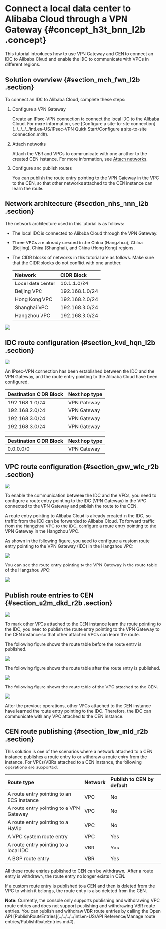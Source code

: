 # Connect a local data center to Alibaba Cloud through a VPN Gateway {#concept_h3t_bnn_l2b .concept}

This tutorial introduces how to use VPN Gateway and CEN to connect an IDC to Alibaba Cloud and enable the IDC to communicate with VPCs in different regions.

## Solution overview {#section_mch_fwn_l2b .section}

To connect an IDC to Alibaba Cloud, complete these steps:

1.  Configure a VPN Gateway

    Create an IPsec-VPN connection to connect the local IDC to the Alibaba Cloud. For more information, see [Configure a site-to-site connection](../../../../intl.en-US/IPsec-VPN Quick Start/Configure a site-to-site connection.md#). 

2.  Attach networks

    Attach the VBR and VPCs to communicate with one another to the created CEN instance. For more information, see [Attach networks](../../../../intl.en-US/UserGuide/Networks.md#section_s4y_4mh_tdb). 

3.  Configure and publish routes

    You can publish the route entry pointing to the VPN Gateway in the VPC to the CEN, so that other networks attached to the CEN instance can learn the route.


## Network architecture {#section_nhs_nnn_l2b .section}

The network architecture used in this tutorial is as follows:

-   The local IDC is connected to Alibaba Cloud through the VPN Gateway.
-   Three VPCs are already created in the China \(Hangzhou\), China \(Beijing\), China \(Shanghai\), and China \(Hong Kong\) regions.
-   The CIDR blocks of networks in this tutorial are as follows. Make sure that the CIDR blocks do not conflict with one another.

    |Network|CIDR Block|
    |:------|:---------|
    |Local data center|10.1.1.0/24|
    |Beijing VPC|192.168.1.0/24|
    |Hong Kong VPC|192.168.2.0/24|
    |Shanghai VPC|192.168.3.0/24|
    |Hangzhou VPC|192.168.3.0/24|


![](http://static-aliyun-doc.oss-cn-hangzhou.aliyuncs.com/assets/img/17034/15335482008697_en-US.png)

## IDC route configuration {#section_kvd_hqn_l2b .section}

![](http://static-aliyun-doc.oss-cn-hangzhou.aliyuncs.com/assets/img/17034/15335482008698_en-US.png)

An IPsec-VPN connection has been established between the IDC and the VPN Gateway, and the route entry pointing to the Alibaba Cloud have been configured.

|Destination CIDR Block|Next hop type|
|:---------------------|:------------|
|192.168.1.0/24|VPN Gateway|
|192.168.2.0/24|VPN Gateway|
|192.168.3.0/24|VPN Gateway|
|192.168.3.0/24|VPN Gateway|

|Destination CIDR Block|Next hop type|
|:---------------------|:------------|
|0.0.0.0/0|VPN Gateway|

## VPC route configuration {#section_gxw_wlc_r2b .section}

![](http://static-aliyun-doc.oss-cn-hangzhou.aliyuncs.com/assets/img/17034/15335482008708_en-US.png)

To enable the communication between the IDC and the VPCs, you need to configure a route entry pointing to the IDC \(VPN Gateway\) in the VPC connected to the VPN Gateway and publish the route to the CEN.

A route entry pointing to Alibaba Cloud is already created in the IDC, so traffic from the IDC can be forwarded to Alibaba Cloud. To forward traffic from the Hangzhou VPC to the IDC, configure a route entry pointing to the VPN Gateway in the Hangzhou VPC.

As shown in the following figure, you need to configure a custom route entry pointing to the VPN Gateway \(IDC\) in the Hangzhou VPC:

![](http://static-aliyun-doc.oss-cn-hangzhou.aliyuncs.com/assets/img/17034/15335482008709_en-US.png)

You can see the route entry pointing to the VPN Gateway in the route table of the Hangzhou VPC:

![](http://static-aliyun-doc.oss-cn-hangzhou.aliyuncs.com/assets/img/17034/15335482008710_en-US.png)

## Publish route entries to CEN {#section_u2m_dkd_r2b .section}

![](http://static-aliyun-doc.oss-cn-hangzhou.aliyuncs.com/assets/img/17034/15335482008711_en-US.png)

To mark other VPCs attached to the CEN instance learn the route pointing to the IDC, you need to publish the route entry pointing to the VPN Gateway to the CEN instance so that other attached VPCs can learn the route.

The following figure shows the route table before the route entry is published.

![](http://static-aliyun-doc.oss-cn-hangzhou.aliyuncs.com/assets/img/17034/15335482008712_en-US.png)

The following figure shows the route table after the route entry is published.

![](http://static-aliyun-doc.oss-cn-hangzhou.aliyuncs.com/assets/img/17034/15335482008713_en-US.png)

The following figure shows the route table of the VPC attached to the CEN.

![](http://static-aliyun-doc.oss-cn-hangzhou.aliyuncs.com/assets/img/17034/15335482018714_en-US.png)

After the previous operations, other VPCs attached to the CEN instance have learned the route entry pointing to the IDC. Therefore, the IDC can communicate with any VPC attached to the CEN instance.

## CEN route publishing {#section_lbw_mld_r2b .section}

This solution is one of the scenarios where a network attached to a CEN instance publishes a route entry to or withdraw a route entry from the instance. For VPCs/VBRs attached to a CEN instance, the following operations are supported:

|Route type|Network|Publish to CEN by default|
|:---------|:------|:------------------------|
|A route entry pointing to an ECS instance|VPC|No|
|A route entry pointing to a VPN Gateway|VPC|No|
|A route entry pointing to a HaVip|VPC|No|
|A VPC system route entry|VPC|Yes|
|A route entry pointing to a local IDC|VBR|Yes|
|A BGP route entry|VBR|Yes|

All these route entries published to CEN can be withdrawn.  After a route entry is withdrawn, the route entry no longer exists in CEN.

If a custom route entry is published to a CEN and then is deleted from the VPC to which it belongs, the route entry is also deleted from the CEN.

**Note:** Currently, the console only supports publishing and withdrawing VPC route entries and does not support publishing and withdrawing VBR route entries. You can publish and withdraw VBR route entries by calling the Open API [PublishRouteEntries](../../../../intl.en-US/API Reference/Manage route entries/PublishRouteEntries.md#).


